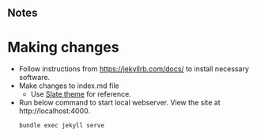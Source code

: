## Notes

# Making changes
- Follow instructions from https://jekyllrb.com/docs/ to install necessary software.
- Make changes to index.md file
	- Use [Slate theme](https://github.com/pages-themes/slate) for reference.
- Run below command to start local webserver. View the site at http://localhost:4000.
	```
	bundle exec jekyll serve
	```
